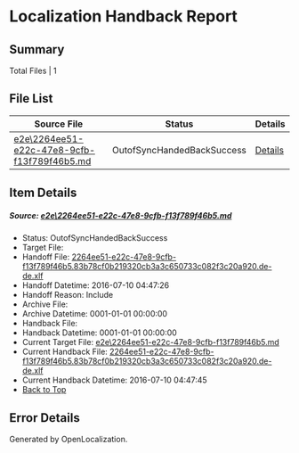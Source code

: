 # <a name='report-top'></a> Localization Handback Report

## Summary
 Total Files | 1

## File List
 Source File | Status | Details 
 ----------- | ------ | ------- 
 [e2e\2264ee51-e22c-47e8-9cfb-f13f789f46b5.md](https://github.com/OpenLocalizationTestOrg/oltest/blob/f8c456ad76c4db3dc6992962ac7664dac0aaed15/e2e/2264ee51-e22c-47e8-9cfb-f13f789f46b5.md) | OutofSyncHandedBackSuccess | [Details](#3cd59550af2104dea2b3d9d72bbf2dff52bac40d2)

## Item Details
##### <a name='3cd59550af2104dea2b3d9d72bbf2dff52bac40d2'></a> Source: [e2e\2264ee51-e22c-47e8-9cfb-f13f789f46b5.md](https://github.com/OpenLocalizationTestOrg/oltest/blob/f8c456ad76c4db3dc6992962ac7664dac0aaed15/e2e/2264ee51-e22c-47e8-9cfb-f13f789f46b5.md)
* Status: OutofSyncHandedBackSuccess
* Target File: 
* Handoff File: [2264ee51-e22c-47e8-9cfb-f13f789f46b5.83b78cf0b219320cb3a3c650733c082f3c20a920.de-de.xlf](https://github.com/OpenLocalizationTestOrg/olhandoff-e2e/blob/90c7dcceffd91997cc0574dc1ab845bdb565294f/ol-handoff/OpenLocalizationTestOrg/oltest-dede-fly/ci/ht/2264ee51-e22c-47e8-9cfb-f13f789f46b5.83b78cf0b219320cb3a3c650733c082f3c20a920.de-de.xlf)
* Handoff Datetime: 2016-07-10 04:47:26
* Handoff Reason: Include
* Archive File: 
* Archive Datetime: 0001-01-01 00:00:00
* Handback File: 
* Handback Datetime: 0001-01-01 00:00:00
* Current Target File: [e2e\2264ee51-e22c-47e8-9cfb-f13f789f46b5.md](https://github.com/OpenLocalizationTestOrg/oltest-dede-fly/blob/cdcff9dedb4041cc3052df75e4d71400b70661ea/e2e/2264ee51-e22c-47e8-9cfb-f13f789f46b5.md)
* Current Handback File: [2264ee51-e22c-47e8-9cfb-f13f789f46b5.83b78cf0b219320cb3a3c650733c082f3c20a920.de-de.xlf](https://github.com/OpenLocalizationTestOrg/olhandback-e2e/blob/27144021febbaf63d5e60ca11834fcc02b9efbe2/ol-handback/OpenLocalizationTestOrg/oltest-dede-fly/ci/ht/2264ee51-e22c-47e8-9cfb-f13f789f46b5.83b78cf0b219320cb3a3c650733c082f3c20a920.de-de.xlf)
* Current Handback Datetime: 2016-07-10 04:47:45
* [Back to Top](#report-top)


## Error Details

Generated by OpenLocalization.
